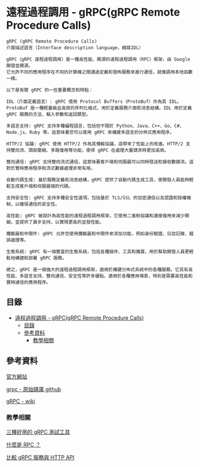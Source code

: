 # 遠程過程調用 - gRPC(gRPC Remote Procedure Calls)

```
gRPC (gRPC Remote Procedure Calls)
介面描述語言（Interface description language，縮寫IDL）

gRPC（gRPC 遠程過程調用）是一種高性能、開源的遠程過程調用（RPC）框架，由 Google 開發並開源。
它允許不同的應用程序在不同的計算機之間通過定義和發佈服務來進行通信，就像調用本地函數一樣。

以下是有關 gRPC 的一些重要概念和特點：

IDL（介面定義語言）: gRPC 使用 Protocol Buffers（ProtoBuf）作為其 IDL。ProtoBuf 是一種輕量級且高效的序列化格式，用於定義服務介面和消息結構。IDL 用於定義 gRPC 服務的方法、輸入參數和返回類型。

多語言支持: gRPC 支持多種編程語言，包括但不限於 Python、Java、C++、Go、C#、Node.js、Ruby 等。這意味著您可以使用 gRPC 來構建多語言的分佈式應用程序。

HTTP/2 協議: gRPC 使用 HTTP/2 作為其傳輸協議，這帶來了性能上的改進。HTTP/2 支持雙向流、頭部壓縮、多路復用等功能，使得 gRPC 在處理大量請求時更加高效。

雙向通信: gRPC 支持雙向流式通信，這意味著客戶端和伺服器可以同時發送和接收數據流。這對於實時應用程序和流式數據處理非常有用。

自動代碼生成: 基於服務定義和消息結構，gRPC 提供了自動代碼生成工具，使開發人員能夠輕鬆生成客戶端和伺服器端的代碼。

支持安全性: gRPC 支持多種安全性選項，包括基於 TLS/SSL 的加密通信以及認證和授權機制，以確保通信的安全性。

高性能: gRPC 被設計為高性能的遠程過程調用框架，它使用二進制協議和連接復用來減少開銷，並提供了異步支持，以實現更高的並發性能。

攔截器和中間件: gRPC 允許您使用攔截器和中間件來添加功能，例如身份驗證、日誌記錄、錯誤處理等。

生態系統: gRPC 有一個豐富的生態系統，包括各種插件、工具和擴展，用於幫助開發人員更輕鬆地構建和部署 gRPC 服務。

總之，gRPC 是一個強大的遠程過程調用框架，適用於構建分佈式系統中的各種服務。它具有高性能、多語言支持、雙向通信、安全性等許多優點，適用於各種應用場景，特別是需要高性能和實時通信的應用程序。
```

## 目錄

- [遠程過程調用 - gRPC(gRPC Remote Procedure Calls)](#遠程過程調用---grpcgrpc-remote-procedure-calls)
	- [目錄](#目錄)
	- [參考資料](#參考資料)
		- [教學相關](#教學相關)

## 參考資料

[官方網站](https://grpc.io/)

[grpc - 原始碼庫 github](https://github.com/grpc/grpc)

[gRPC - wiki](https://zh.wikipedia.org/zh-tw/GRPC)

### 教學相關

[三種好用的 gRPC 測試工具](https://blog.wu-boy.com/2022/08/three-grpc-testing-tool/)

[什麼是 RPC ？](https://www.readfog.com/a/1676771469356535808)

[比較 gRPC 服務與 HTTP API](https://learn.microsoft.com/zh-tw/aspnet/core/grpc/comparison?view=aspnetcore-7.0)